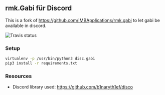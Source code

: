## rmk.Gabi für Discord

This is a fork of https://github.com/IMBApplications/rmk.gabi to let gabi be available in discord.

![Travis status](https://travis-ci.org/phylomeno/discogabi.svg?branch=master)

### Setup
```bash
virtualenv -p /usr/bin/python3 disc.gabi
pip3 install -r requirements.txt
```

### Resources
* Discord library used: https://github.com/b1naryth1ef/disco
